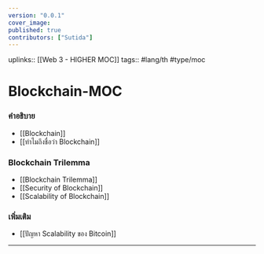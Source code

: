 ```yaml
---
version: "0.0.1"
cover_image:
published: true
contributors: ["Sutida"]
---
```

uplinks:: [[Web 3 - HIGHER MOC]]
tags:: #lang/th #type/moc

# Blockchain-MOC
### คำอธิบาย
- [[Blockchain]]
- [[ทำไมถึงชื่อว่า Blockchain]]

### Blockchain Trilemma
- [[Blockchain Trilemma]]
- [[Security  of Blockchain]]
- [[Scalability of Blockchain]]

### เพิ่มเติม
- [[ปัญหา Scalability ของ Bitcoin]]

---
